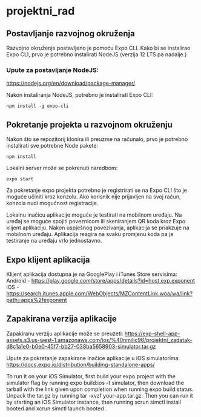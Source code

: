 # projektni_rad
## Postavljanje razvojnog okruženja 
Razvojno okruženje postavljeno je pomoću Expo CLI. Kako bi se instalirao Expo CLI, prvo je potrebno instalirati NodeJS (verzija 12 LTS pa nadalje.)

### Upute za postavljanje NodeJS: 
https://nodejs.org/en/download/package-manager/

Nakon instaliranja NodeJS, potrebno je instalirati Expo CLI:
                                                 
```npm install -g expo-cli```

## Pokretanje projekta u razvojnom okruženju 
Nakon što se repozitorij klonira ili preuzme na računalo, prvo je potrebno instalirati sve potrebne Node pakete: 

```npm install```

Lokalni server može se pokrenuti naredbom:

```expo start``` 
           
Za pokretanje expo projekta potrebno je registrirati se na Expo CLI što je moguće učiniti kroz konzolu. Ako korisnik nije prijavljen na svoj račun, konzola nudi mogućnost registracije. 

Lokalnu inačicu aplikacije moguće je testirati na mobilnom uređaju. Na uređaj se moguće spojiti poveznicom ili skeniranjem QR koda kroz Expo klijent aplikaciju. Nakon uspješnog povezivanja, aplikacija se priakzuje na mobilnom uređaju. Aplikacija reagira na svaku promjenu koda pa je testiranje na uređaju vrlo jednostavno. 
                                        
## Expo klijent aplikacija                                                          
Klijent aplikacija dostupna je na GooglePlay i iTunes Store servisima: 
Android - https://play.google.com/store/apps/details?id=host.exp.exponent 
iOS - https://search.itunes.apple.com/WebObjects/MZContentLink.woa/wa/link?path=apps%2fexponent 

## Zapakirana verzija aplikacije
Zapakiranu verziju aplikacije može se preuzeti:
https://exp-shell-app-assets.s3.us-west-1.amazonaws.com/ios/%40nmilic96/projektni_zadatak-d8c1a1e0-b0e0-45f7-bb27-038ba5658903-simulator.tar.gz 

Upute za pokretanje zapakirane inačice aplikacije u iOS simulatorima: 
https://docs.expo.io/distribution/building-standalone-apps/     

To run it on your iOS Simulator, first build your expo project with the simulator flag by running expo build:ios -t simulator, then download the tarball with the link given upon completion when running expo build:status. Unpack the tar.gz by running tar -xvzf your-app.tar.gz. Then you can run it by starting an iOS Simulator instance, then running xcrun simctl install booted <app path> and xcrun simctl launch booted <app identifier>.
